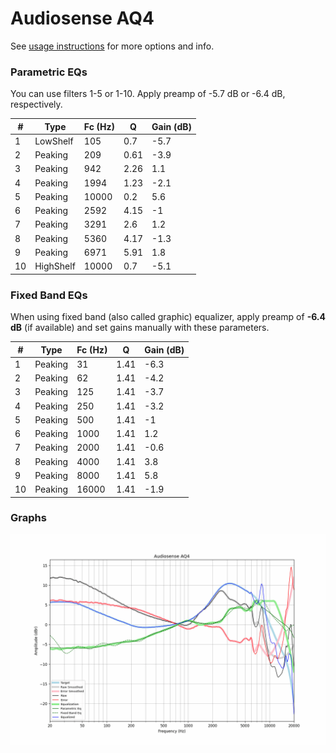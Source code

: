 # Audiosense AQ4
See [usage instructions](https://github.com/jaakkopasanen/AutoEq#usage) for more options and info.

### Parametric EQs
You can use filters 1-5 or 1-10. Apply preamp of -5.7 dB or -6.4 dB, respectively.

|   # | Type      |   Fc (Hz) |    Q |   Gain (dB) |
|-----|-----------|-----------|------|-------------|
|   1 | LowShelf  |       105 | 0.7  |        -5.7 |
|   2 | Peaking   |       209 | 0.61 |        -3.9 |
|   3 | Peaking   |       942 | 2.26 |         1.1 |
|   4 | Peaking   |      1994 | 1.23 |        -2.1 |
|   5 | Peaking   |     10000 | 0.2  |         5.6 |
|   6 | Peaking   |      2592 | 4.15 |        -1   |
|   7 | Peaking   |      3291 | 2.6  |         1.2 |
|   8 | Peaking   |      5360 | 4.17 |        -1.3 |
|   9 | Peaking   |      6971 | 5.91 |         1.8 |
|  10 | HighShelf |     10000 | 0.7  |        -5.1 |

### Fixed Band EQs
When using fixed band (also called graphic) equalizer, apply preamp of **-6.4 dB** (if available) and set gains manually with these parameters.

|   # | Type    |   Fc (Hz) |    Q |   Gain (dB) |
|-----|---------|-----------|------|-------------|
|   1 | Peaking |        31 | 1.41 |        -6.3 |
|   2 | Peaking |        62 | 1.41 |        -4.2 |
|   3 | Peaking |       125 | 1.41 |        -3.7 |
|   4 | Peaking |       250 | 1.41 |        -3.2 |
|   5 | Peaking |       500 | 1.41 |        -1   |
|   6 | Peaking |      1000 | 1.41 |         1.2 |
|   7 | Peaking |      2000 | 1.41 |        -0.6 |
|   8 | Peaking |      4000 | 1.41 |         3.8 |
|   9 | Peaking |      8000 | 1.41 |         5.8 |
|  10 | Peaking |     16000 | 1.41 |        -1.9 |

### Graphs
![](./Audiosense%20AQ4.png)
